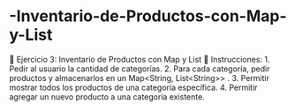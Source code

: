 # -Inventario-de-Productos-con-Map-y-List
🚀 Ejercicio 3: Inventario de Productos con Map y List 📌 Instrucciones: 1. Pedir al usuario la cantidad de categorías. 2. Para cada categoría, pedir productos y almacenarlos en un Map&lt;String, List&lt;String>> . 3. Permitir mostrar todos los productos de una categoría específica. 4. Permitir agregar un nuevo producto a una categoría existente.

